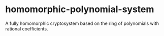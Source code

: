 # homomorphic-polynomial-system
A fully homomorphic cryptosystem based on the ring of polynomials with rational coefficients.
